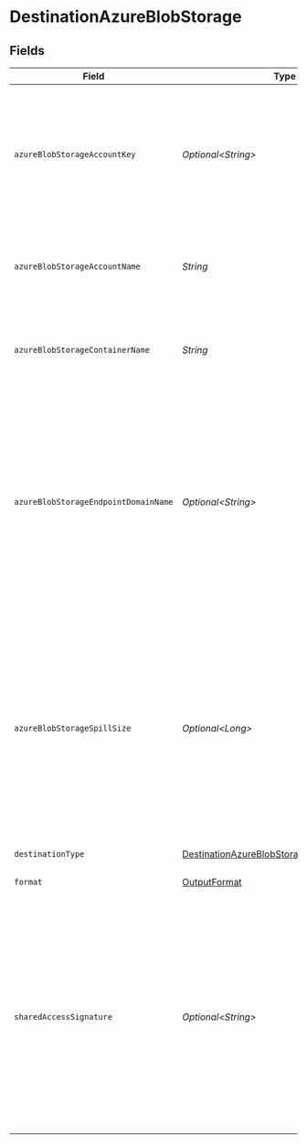 # DestinationAzureBlobStorage


## Fields

| Field                                                                                                                                                                                                                                                                                                                                                                     | Type                                                                                                                                                                                                                                                                                                                                                                      | Required                                                                                                                                                                                                                                                                                                                                                                  | Description                                                                                                                                                                                                                                                                                                                                                               | Example                                                                                                                                                                                                                                                                                                                                                                   |
| ------------------------------------------------------------------------------------------------------------------------------------------------------------------------------------------------------------------------------------------------------------------------------------------------------------------------------------------------------------------------- | ------------------------------------------------------------------------------------------------------------------------------------------------------------------------------------------------------------------------------------------------------------------------------------------------------------------------------------------------------------------------- | ------------------------------------------------------------------------------------------------------------------------------------------------------------------------------------------------------------------------------------------------------------------------------------------------------------------------------------------------------------------------- | ------------------------------------------------------------------------------------------------------------------------------------------------------------------------------------------------------------------------------------------------------------------------------------------------------------------------------------------------------------------------- | ------------------------------------------------------------------------------------------------------------------------------------------------------------------------------------------------------------------------------------------------------------------------------------------------------------------------------------------------------------------------- |
| `azureBlobStorageAccountKey`                                                                                                                                                                                                                                                                                                                                              | *Optional\<String>*                                                                                                                                                                                                                                                                                                                                                       | :heavy_minus_sign:                                                                                                                                                                                                                                                                                                                                                        | The Azure blob storage account key. If you set this value, you must not set the Shared Access Signature.                                                                                                                                                                                                                                                                  | Z8ZkZpteggFx394vm+PJHnGTvdRncaYS+JhLKdj789YNmD+iyGTnG+PV+POiuYNhBg/ACS+LKjd%4FG3FHGN12Nd==                                                                                                                                                                                                                                                                                |
| `azureBlobStorageAccountName`                                                                                                                                                                                                                                                                                                                                             | *String*                                                                                                                                                                                                                                                                                                                                                                  | :heavy_check_mark:                                                                                                                                                                                                                                                                                                                                                        | The name of the Azure Blob Storage Account. Read more <a href="https://learn.microsoft.com/en-gb/azure/storage/blobs/storage-blobs-introduction#storage-accounts">here</a>.                                                                                                                                                                                               | mystorageaccount                                                                                                                                                                                                                                                                                                                                                          |
| `azureBlobStorageContainerName`                                                                                                                                                                                                                                                                                                                                           | *String*                                                                                                                                                                                                                                                                                                                                                                  | :heavy_check_mark:                                                                                                                                                                                                                                                                                                                                                        | The name of the Azure Blob Storage Container. Read more <a href="https://learn.microsoft.com/en-gb/azure/storage/blobs/storage-blobs-introduction#containers">here</a>.                                                                                                                                                                                                   | mycontainer                                                                                                                                                                                                                                                                                                                                                               |
| `azureBlobStorageEndpointDomainName`                                                                                                                                                                                                                                                                                                                                      | *Optional\<String>*                                                                                                                                                                                                                                                                                                                                                       | :heavy_minus_sign:                                                                                                                                                                                                                                                                                                                                                        | This is Azure Blob Storage endpoint domain name. Leave default value (or leave it empty if run container from command line) to use Microsoft native from example.                                                                                                                                                                                                         |                                                                                                                                                                                                                                                                                                                                                                           |
| `azureBlobStorageSpillSize`                                                                                                                                                                                                                                                                                                                                               | *Optional\<Long>*                                                                                                                                                                                                                                                                                                                                                         | :heavy_minus_sign:                                                                                                                                                                                                                                                                                                                                                        | The amount of megabytes after which the connector should spill the records in a new blob object. Make sure to configure size greater than individual records. Enter 0 if not applicable.                                                                                                                                                                                  |                                                                                                                                                                                                                                                                                                                                                                           |
| `destinationType`                                                                                                                                                                                                                                                                                                                                                         | [DestinationAzureBlobStorageAzureBlobStorage](../../models/shared/DestinationAzureBlobStorageAzureBlobStorage.md)                                                                                                                                                                                                                                                         | :heavy_check_mark:                                                                                                                                                                                                                                                                                                                                                        | N/A                                                                                                                                                                                                                                                                                                                                                                       |                                                                                                                                                                                                                                                                                                                                                                           |
| `format`                                                                                                                                                                                                                                                                                                                                                                  | [OutputFormat](../../models/shared/OutputFormat.md)                                                                                                                                                                                                                                                                                                                       | :heavy_check_mark:                                                                                                                                                                                                                                                                                                                                                        | Format of the data output.                                                                                                                                                                                                                                                                                                                                                |                                                                                                                                                                                                                                                                                                                                                                           |
| `sharedAccessSignature`                                                                                                                                                                                                                                                                                                                                                   | *Optional\<String>*                                                                                                                                                                                                                                                                                                                                                       | :heavy_minus_sign:                                                                                                                                                                                                                                                                                                                                                        | A shared access signature (SAS) provides secure delegated access to resources in your storage account. Read more <a href="https://learn.microsoft.com/en-gb/azure/storage/common/storage-sas-overview?toc=%2Fazure%2Fstorage%2Fblobs%2Ftoc.json&bc=%2Fazure%2Fstorage%2Fblobs%2Fbreadcrumb%2Ftoc.json">here</a>. If you set this value, you must not set the account key. | a012345678910ABCDEFGH/AbCdEfGhEXAMPLEKEY                                                                                                                                                                                                                                                                                                                                  |